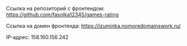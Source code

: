 Ссылка на репозиторий с фронтендом: https://github.com/fasolka12345/games-rating

Ссылка на домен фронтенда: https://izuminka.nomoredomainswork.ru/

IP-адрес: 158.160.156.242